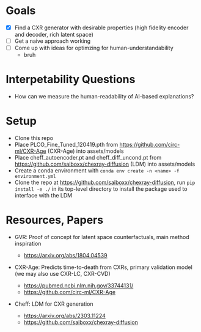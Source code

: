 # Goals

- [x] Find a CXR generator with desirable properties (high fidelity encoder and decoder, rich latent space)
- [ ] Get a naive approach working
- [ ] Come up with ideas for optimzing for human-understandability
  - bruh

# Interpetability Questions

- How can we measure the human-readability of AI-based explanations?

# Setup

- Clone this repo
- Place PLCO_Fine_Tuned_120419.pth from https://github.com/circ-ml/CXR-Age (CXR-Age) into assets/models
- Place cheff_autoencoder.pt and cheff_diff_uncond.pt from https://github.com/saiboxx/chexray-diffusion (LDM) into assets/models
- Create a conda environment with `conda env create -n <name> -f environment.yml`
- Clone the repo at https://github.com/saiboxx/chexray-diffusion, run `pip install -e ./` in its top-level directory to install the package used to interface with the LDM

# Resources, Papers

- GVR: Proof of concept for latent space counterfactuals, main method inspiration
    - https://arxiv.org/abs/1804.04539

- CXR-Age: Predicts time-to-death from CXRs, primary validation model (we may also use CXR-LC, CXR-CVD)
    - https://pubmed.ncbi.nlm.nih.gov/33744131/
    - https://github.com/circ-ml/CXR-Age

- Cheff: LDM for CXR generation
    - https://arxiv.org/abs/2303.11224
    - https://github.com/saiboxx/chexray-diffusion
